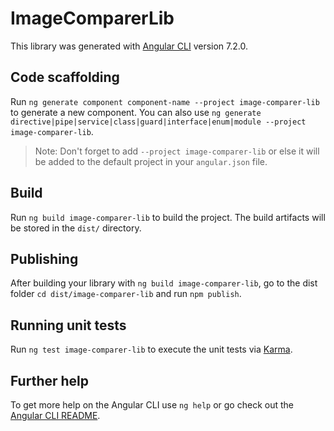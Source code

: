 # ImageComparerLib

This library was generated with [Angular CLI](https://github.com/angular/angular-cli) version 7.2.0.

## Code scaffolding

Run `ng generate component component-name --project image-comparer-lib` to generate a new component. You can also use `ng generate directive|pipe|service|class|guard|interface|enum|module --project image-comparer-lib`.
> Note: Don't forget to add `--project image-comparer-lib` or else it will be added to the default project in your `angular.json` file. 

## Build

Run `ng build image-comparer-lib` to build the project. The build artifacts will be stored in the `dist/` directory.

## Publishing

After building your library with `ng build image-comparer-lib`, go to the dist folder `cd dist/image-comparer-lib` and run `npm publish`.

## Running unit tests

Run `ng test image-comparer-lib` to execute the unit tests via [Karma](https://karma-runner.github.io).

## Further help

To get more help on the Angular CLI use `ng help` or go check out the [Angular CLI README](https://github.com/angular/angular-cli/blob/master/README.md).
